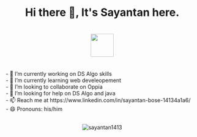 ### <h1 align="center">Hi there 👋, It's Sayantan here. <h1>
<h1 align="center"><img src="https://thumbs.gfycat.com/ChubbyBreakableDuiker.webp"  height="60" /></h1></p>
<br>
- 🔭 I’m currently working on DS Algo skills<br>
- 🌱 I’m currently learning web develeopement<br>
- 👯 I’m looking to collaborate on Oppia<br>
- 🤔 I’m looking for help on DS Algo and java<br>
- 📫 Reach me at https://www.linkedin.com/in/sayantan-bose-14134a1a6/<br>
- 😄 Pronouns: his/him<br>
<br>
<p align="center"><img align="center" src="https://github-readme-stats.vercel.app/api?username=sayantan1413&show_icons=true&theme=tokyonight" alt="sayantan1413" /></p>



